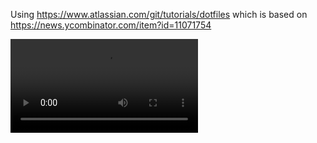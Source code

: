 Using https://www.atlassian.com/git/tutorials/dotfiles which is based on https://news.ycombinator.com/item?id=11071754

![vid](.config/hypr/preview/desk.mp4)

